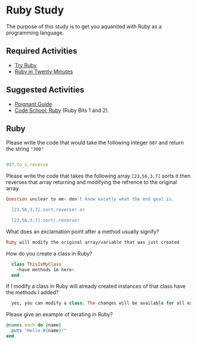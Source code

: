 # Ruby Study

The purpose of this study is to get you aquanited with Ruby as a programming
language.

## Required Activities

-   [Try Ruby](http://tryruby.org/)
-   [Ruby in Twenty Minutes](https://www.ruby-lang.org/en/documentation/quickstart/)

## Suggested Activities

-   [Poignant Guide](http://poignant.guide/)
-   [Code School: Ruby](https://www.codeschool.com/learn/ruby) (Ruby Bits 1 and 2).

## Ruby

Please write the code that would take the following integer `007` and return the
string `"700"`

```ruby

007.to_s.reverse
```

Please write the code that takes the following array `[23,56,3,7]` sorts it
then reverses that array returning and modifying the refrence to the original
array.

```ruby
Question unclear to me- don't know excatly what the end goal is.

  [23,56,3,7].sort.reverse! or

  [23,56,3,7].sort!.reverse!

```

What does an exclamation point after a method usually signify?

```ruby
Ruby will modify the original array/variable that was just created

```

How do you create a class in Ruby?

```ruby
  class ThisIsMyClass
    -have methods in here-
  end
```

If I modify a class in Ruby will already created instances of that class have
the methods I added?

```ruby
  yes, you can modify a class. The changes will be available for all existing objects in that class. 
```

Please give an example of iterating in Ruby?

```ruby
@names.each do |name|
  puts "Hello #{name}!"
end
```
